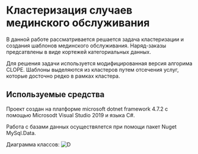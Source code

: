 # Кластеризация случаев мединского обслуживания

В данной работе рассматривается решается задача кластеризации и создания шаблонов мединского обслуживания. Наряд-заказы предсатвлены в виде кортежей категориальных данных.

Для решения задачи используется модифицированная версия алгорима CLOPE. Шаблоны выделяются из кластеров путем отсечения услуг, которые досточно редко в рамках кластера.

## Используемые средства
Проект создан на платформе microsoft dotnet framework 4.7.2 с помощью Microsodt Visual Studio 2019 и языка C#.

Работа с базами данных осуществялется при помощи пакет Nuget MySql.Data.

Диаграмма классов:
![D](https://user-images.githubusercontent.com/57687004/196790528-1e110819-cff7-47b8-b71b-8f6fa0807a61.png)
